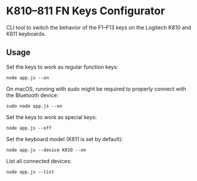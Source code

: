 # K810–811 FN Keys Configurator

CLI tool to switch the behavior of the F1–F13 keys on the Logitech K810 and K811 keyboards.

## Usage

Set the keys to work as regular function keys:

```
node app.js --on
```

On macOS, running with sudo might be required to properly connect with the Bluetooth device:

```
sudo node app.js --on
```

Set the keys to work as special keys:

```
node app.js --off
```

Set the keyboard model (K811 is set by default):

```
node app.js --device K810 --on
```

List all connected devices:

```
node app.js --list
```
